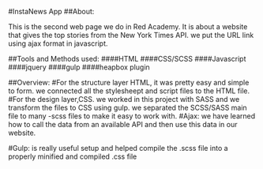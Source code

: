 #InstaNews App
##About:

This is the second web page we do in Red Academy. It is about a website that gives the top stories from the New York Times API. we put the URL link using ajax format in javascript.

##Tools and Methods used:
####HTML
####CSS/SCSS
####Javascript
####jquery
####gulp
####heapbox plugin

##Overview:
#For the structure layer HTML, it was pretty easy and simple to form. we connected all the stylesheept and script files to the HTML file.
#For the design layer,CSS. we worked in this project with SASS and we transform the files to CSS using gulp. we separated the SCSS/SASS main file to many -scss files to make it easy to work with.
#Ajax: we have learned how to call the data from an available API and then use this data in our website.

#Gulp: is really useful setup and helped compile the .scss file into a properly minified and compiled .css file
